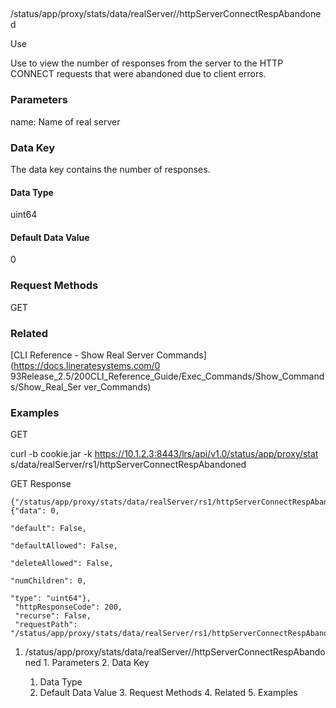 ##
/status/app/proxy/stats/data/realServer/<name>/httpServerConnectRespAbandoned

Use

Use to view the number of responses from the server to the HTTP CONNECT
requests that were abandoned due to client errors.

### Parameters

name: Name of real server

### Data Key

The data key contains the number of responses.

#### Data Type

uint64

#### Default Data Value

0

### Request Methods

GET

### Related

[CLI Reference - Show Real Server Commands](https://docs.lineratesystems.com/0
93Release_2.5/200CLI_Reference_Guide/Exec_Commands/Show_Commands/Show_Real_Ser
ver_Commands)

### Examples

GET

curl -b cookie.jar -k https://10.1.2.3:8443/lrs/api/v1.0/status/app/proxy/stat
s/data/realServer/rs1/httpServerConnectRespAbandoned

GET Response

    
    {"/status/app/proxy/stats/data/realServer/rs1/httpServerConnectRespAbandoned": {"data": 0,
                                                                                          "default": False,
                                                                                          "defaultAllowed": False,
                                                                                          "deleteAllowed": False,
                                                                                          "numChildren": 0,
                                                                                          "type": "uint64"},
     "httpResponseCode": 200,
     "recurse": False,
     "requestPath": "/status/app/proxy/stats/data/realServer/rs1/httpServerConnectRespAbandoned"}
    

  1. /status/app/proxy/stats/data/realServer/<name>/httpServerConnectRespAbandoned
    1. Parameters
    2. Data Key
      1. Data Type
      2. Default Data Value
    3. Request Methods
    4. Related
    5. Examples

